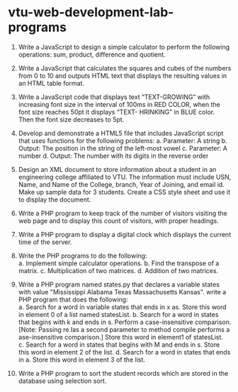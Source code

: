 # vtu-web-development-lab-programs

1. Write a JavaScript to design a simple calculator to perform the following operations: sum, product, difference and quotient. 

2. Write a JavaScript that calculates the squares and cubes of the numbers from 0 to  10 and outputs HTML text that displays the resulting values in an HTML table format.  

3. Write  a  JavaScript  code  that  displays  text  “TEXT-GROWING”  with  increasing  font size  in  the  interval  of  100ms  in  RED  COLOR,  when  the  font  size  reaches  50pt  it displays “TEXT-    HRINKING” in BLUE color. Then the font size decreases to 5pt.

4. Develop  and  demonstrate  a  HTML5  file  that  includes JavaScript  script  that  uses functions for the following problems: 
    a. Parameter: A string 
    b. Output: The position in the string of the left-most vowel 
    c. Parameter: A number 
    d. Output: The number with its digits in the reverse order
    
5. Design  an  XML  document  to  store  information  about  a student  in  an  engineering college  affiliated  to  VTU.  The  information  must  include  USN,  Name,  and  Name  of the  College,          branch,  Year  of  Joining,  and  email  id. Make  up  sample  data  for  3 students. Create a CSS style sheet and use it to display the document.

6. Write  a  PHP  program  to  keep  track  of  the  number  of visitors  visiting  the  web  page and to display this count of visitors, with proper headings.

7. Write a PHP program to display a digital clock which displays the current time of  the server.

8. Write the PHP programs to do the following:  
    a. Implement simple calculator operations. 
    b. Find the transpose of a matrix. 
    c. Multiplication of two matrices. 
    d. Addition of two matrices. 
    
9. Write  a  PHP  program  named  states.py  that  declares  a  variable  states  with  value "Mississippi  Alabama  Texas  Massachusetts  Kansas".  write  a  PHP  program  that  does the following:  
    a. Search for a word in variable states that ends in x as. Store this word in element 0 of a list named statesList. 
    b. Search  for  a  word  in  states  that  begins  with  k  and ends  in  s.  Perform  a  case-insensitive  comparison.  [Note:  Passing  re.Ias  a  second  parameter  to  method compile performs a    ase-insensitive comparison.] Store this word in element1 of statesList.  
    c. Search for a word in states that begins with M and ends in s. Store this word in element 2 of the list.
    d. Search for a word in states that ends in a. Store this word in element 3 of the list.
    
10. Write  a  PHP  program  to  sort  the  student  records  which  are  stored  in  the  database using selection sort. 